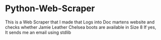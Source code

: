 # Python-Web-Scraper

This is a Web Scraper that I made that Logs into Doc martens website and checks whether Jamie Leather Chelsea boots are available in Size 8
 If yes, It sends me an email using stdlib
